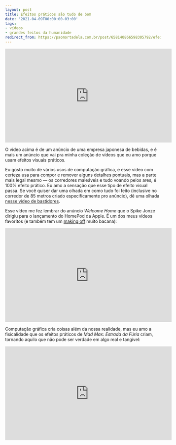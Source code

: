 ```yaml
---
layout: post
title: Efeitos práticos são tudo de bom
date: '2021-04-09T00:00:00-03:00'
tags:
- vídeos
- grandes feitos da humanidade
redirect_from: https://paomortadela.com.br/post/658140866598305792/efeitos-pr%C3%A1ticos-s%C3%A3o-tudo-de-bom
---
```

<iframe id="youtube_iframe" src="https://www.youtube.com/embed/lcZo5sVK6QM?feature=oembed&amp;enablejsapi=1&amp;origin=https://safe.txmblr.com&amp;wmode=opaque" allow="accelerometer; autoplay; clipboard-write; encrypted-media; gyroscope; picture-in-picture" allowfullscreen="" width="540" height="303" frameborder="0"></iframe>

O vídeo acima é de um anúncio de uma empresa japonesa de bebidas, e é mais um anúncio que vai pra minha coleção de vídeos que eu amo porque usam efeitos visuais práticos.

Eu gosto muito de vários usos de computação gráfica, e esse vídeo com certeza usa para compor e remover alguns detalhes pontuais, mas a parte mais legal mesmo — os corredores maleáveis e tudo voando pelos ares, é 100% efeito prático. Eu amo a sensação que esse tipo de efeito visual passa. Se você quiser dar uma olhada em como tudo foi feito (inclusive no corredor de 85 metros criado especificamente pro anúncio), dê uma olhada [nesse vídeo de bastidores](https://youtu.be/JUR16rk7Smg).

Esse vídeo me fez lembrar do anúncio _Welcome Home_ que o Spike Jonze dirigiu para o lançamento do HomePod da Apple. É um dos meus vídeos favoritos (e também tem um [making off](https://youtu.be/go6Hpal8fUA) muito bacana):

<iframe id="youtube_iframe" src="https://www.youtube.com/embed/70P7-pkyP4Q?feature=oembed&amp;enablejsapi=1&amp;origin=https://safe.txmblr.com&amp;wmode=opaque" allow="accelerometer; autoplay; clipboard-write; encrypted-media; gyroscope; picture-in-picture" allowfullscreen="" width="540" height="303" frameborder="0"></iframe>

Computação gráfica cria coisas além da nossa realidade, mas eu amo a fisicalidade que os efeitos práticos de _Mad Max: Estrada da Fúria_ criam, tornando aquilo que não pode ser verdade em algo real e tangível:

<iframe id="youtube_iframe" src="https://www.youtube.com/embed/yKAHGwCyamc?feature=oembed&amp;enablejsapi=1&amp;origin=https://safe.txmblr.com&amp;wmode=opaque" allow="accelerometer; autoplay; clipboard-write; encrypted-media; gyroscope; picture-in-picture" allowfullscreen="" width="540" height="303" frameborder="0"></iframe>
